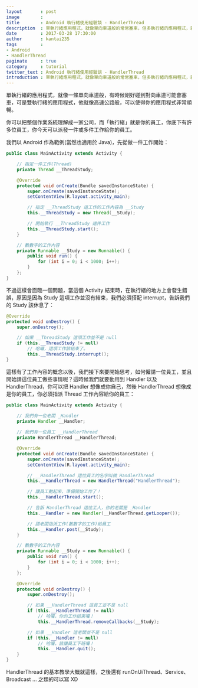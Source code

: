 ```yaml
---
layout       : post
image        : 
title        : Android 執行緒使用經驗談 - HandlerThread
description  : 單執行緒應用程式，就像單向車道般的常常塞車，但多執行緒的應用程式，就會像高速公路般的順暢流利 ...
date         : 2017-03-28 17:30:00
author       : kantai235
tags         :
- Android
- HandlerThread
paginate     : true
category     : tutorial
twitter_text : Android 執行緒使用經驗談 - HandlerThread
introduction : 單執行緒應用程式，就像單向車道般的常常塞車，但多執行緒的應用程式，就會像高速公路般的順暢流利 ...
---
```


單執行緒的應用程式，就像一條單向車道般，有時候剛好碰到對向車道可能會塞車，可是雙執行緒的應用程式，他就像高速公路般，可以使得你的應用程式非常順暢。

你可以把整個作業系統理解成一家公司，而「執行緒」就是你的員工，你底下有許多位員工，你今天可以派發一件或多件工作給你的員工。

我們以 Android 作為範例(當然也適用於 Java)，先從做一件工作開始：

```java
public class MainActivity extends Activity {

    // 指定一件工作(Thread)
    private Thread __ThreadStudy;

    @Override
    protected void onCreate(Bundle savedInstanceState) {
        super.onCreate(savedInstanceState);
        setContentView(R.layout.activity_main); 

        // 指定 __ThreadStudy 這工作的工作內容為 __Study
        this.__ThreadStudy = new Thread(__Study);

        // 開始執行 __ThreadStudy 這件工作
        this.__ThreadStudy.start();
    }

    // 數數字的工作內容
    private Runnable __Study = new Runnable() {
        public void run() {
            for (int i = 0; i < 1000; i++);
        }
    };
}
```

不過這樣會面臨一個問題，當這個 Activity 結束時，在執行緒的地方上會發生錯誤，原因是因為 Study 這項工作並沒有結束，我們必須搭配 interrupt，告訴我們的 Study 該休息了：

```java
@Override
protected void onDestroy() {
    super.onDestroy();

    // 如果 __ThreadStudy 這項工作並不是 null
    if (this.__ThreadStudy != null)
        // 哈囉，這項工作該結束了。
        this.__ThreadStudy.interrupt();
}
```

這樣有了工作內容的概念以後，我們接下來要開始思考，如何僱請一位員工，並且開始請這位員工做些事情呢？這時候我們就要動用到 Handler 以及 HandlerThread，你可以把 Handler 想像成你自己，然後 HandlerThread 想像成是你的員工，你必須指派 Thread 工作內容給你的員工：

```java
public class MainActivity extends Activity {

    // 我們有一位老闆 _Handler
    private Handler __Handler;
    
    // 我們有一位員工 __HandlerThread
    private HandlerThread __HandlerThread;

    @Override
    protected void onCreate(Bundle savedInstanceState) {
        super.onCreate(savedInstanceState);
        setContentView(R.layout.activity_main); 

        // __HandlerThread 這位員工的名字叫做 HandlerThread
        this.__HandlerThread = new HandlerThread("HandlerThread");

        // 讓員工動起來，準備開始工作了！
        this.__HandlerThread.start();

        // 告訴 HandlerThread 這位工人，你的老闆是 _Handler
        this.__Handler = new Handler(__HandlerThread.getLooper());

        // 請老闆指派工作(數數字的工作)給員工
        this.__Handler.post(__Study);
    }

    // 數數字的工作內容
    private Runnable __Study = new Runnable() {
        public void run() {
            for (int i = 0; i < 1000; i++);
        }
    };

    @Override
    protected void onDestroy() {
        super.onDestroy();

        // 如果 __HandlerThread 這員工並不是 null
        if (this.__HandlerThread != null)
            // 哈囉，你的工作結束囉！
            this.__HandlerThread.removeCallbacks(__Study);

        // 如果 __Handler 這老闆並不是 null
        if (this.__Handler != null)
            // 哈囉，該讓員工下班囉！
            this.__Handler.quit();
    }
}
```

HandlerThread 的基本教學大概就這樣，之後還有 runOnUiThread、Service、Broadcast ... 之類的可以寫 XD